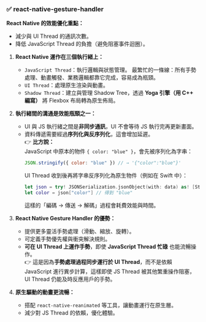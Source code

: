 ### ✅ react-native-gesture-handler

   **React Native 的效能優化重點：**  
   - 減少與 UI Thread 的通訊次數。  
   - 降低 JavaScript Thread 的負擔（避免阻塞事件迴圈）。

1. **React Native 運作在三個執行緒上：**  
   - `JavaScript Thread`：執行邏輯與狀態管理。 最繁忙的一條線：所有手勢處理、動畫觸發、業務邏輯都靠它完成，容易成為瓶頸。  
   - `UI Thread`：處理原生渲染與動畫。  
   - `Shadow Thread`：建立與管理 Shadow Tree，透過 **Yoga 引擎（用 C++ 編寫）** 將 Flexbox 布局轉為原生佈局。

2. **執行緒間的溝通是效能瓶頸之一：**  
   - UI 與 JS 執行緒之間是**非同步通訊**，UI 不會等待 JS 執行完再更新畫面。  
   - 資料傳遞需要經過**序列化與反序列化**，這會增加延遲。  
     👉 **比方說：**  
     JavaScript 中原本的物件 `{ color: "blue" }`，會先被序列化為字串：  
     ```js
     JSON.stringify({ color: "blue" }) // → '{"color":"blue"}'
     ```  
     UI Thread 收到後再將字串反序列化為原生物件（例如在 Swift 中）：  
     ```swift
     let json = try! JSONSerialization.jsonObject(with: data) as! [String: String]
     let color = json["color"] // 得到 "blue"
     ```  
     這樣的「編碼 → 傳送 → 解碼」過程會耗費效能與時間。

3. **React Native Gesture Handler 的優勢：**  
   - 提供更多靈活手勢處理（滑動、縮放、旋轉）。  
   - 可定義手勢優先權與衝突解決規則。  
   - **可在 UI Thread 上運作手勢**，即使 **JavaScript Thread 忙碌** 也能流暢操作。  
     👉 這是因為**手勢處理過程同步運行於 UI Thread**，而不是依賴 JavaScript 進行異步計算，這樣即使 JS Thread 被其他繁重操作阻塞，UI Thread 仍能及時反應用戶的手勢。

4. **原生驅動的動畫更流暢：**  
   - 搭配 `react-native-reanimated` 等工具，讓動畫運行在原生層。  
   - 減少對 JS Thread 的依賴，優化體驗。